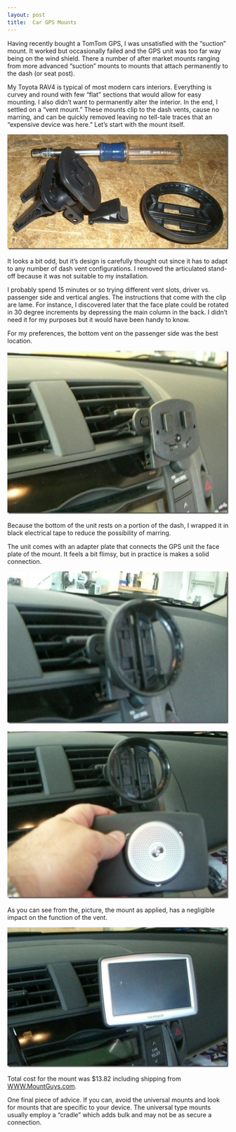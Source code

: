 ```yaml
---
layout: post
title:  Car GPS Mounts
---
```

Having recently bought a TomTom GPS, I was unsatisfied with the “suction” mount. It worked but occasionally failed and the GPS unit was too far way being on the wind shield. There a number of after market mounts ranging from more advanced “suction” mounts to mounts that attach permanently to the dash (or seat post).

My Toyota RAV4 is typical of most modern cars interiors. Everything is curvey and round with few “flat” sections that would allow for easy mounting. I also didn’t want to permanently alter the interior. In the end, I settled on a “vent mount.” These mounts clip to the dash vents, cause no marring, and can be quickly removed leaving no tell-tale traces that an “expensive device was here.” Let’s start with the mount itself.

![ventmount-parts](/cdn/images/blog/CarGPSMounts_7CD5/ventmountparts.jpg)

It looks a bit odd, but it’s design is carefully thought out since it has to adapt to any number of dash vent configurations. I removed the articulated stand-off because it was not suitable to my installation.

I probably spend 15 minutes or so trying different vent slots, driver vs. passenger side and vertical angles. The instructions that come with the clip are lame. For instance, I discovered later that the face plate could be rotated in 30 degree increments by depressing the main column in the back. I didn’t need it for my purposes but it would have been handy to know.

For my preferences, the bottom vent on the passenger side was the best location.

![ventmount-mounted](/cdn/images/blog/CarGPSMounts_7CD5/ventmountmounted.jpg)

Because the bottom of the unit rests on a portion of the dash, I wrapped it in black electrical tape to reduce the possibility of marring.

The unit comes with an adapter plate that connects the GPS unit the face plate of the mount. It feels a bit flimsy, but in practice is makes a solid connection.

![ventmount-adapter](/cdn/images/blog/CarGPSMounts_7CD5/ventmountadapter.jpg)

![ventmount-gps](/cdn/images/blog/CarGPSMounts_7CD5/ventmountgps.jpg)

As you can see from the, picture, the mount as applied, has a negligible impact on the function of the vent. 

![ventmount-final](/cdn/images/blog/CarGPSMounts_7CD5/ventmountfinal.jpg)

Total cost for the mount was $13.82 including shipping from [WWW.MountGuys.com](http://www.MountGuys.com).

One final piece of advice. If you can, avoid the universal mounts and look for mounts that are specific to your device. The universal type mounts usually employ a “cradle” which adds bulk and may not be as secure a connection.

